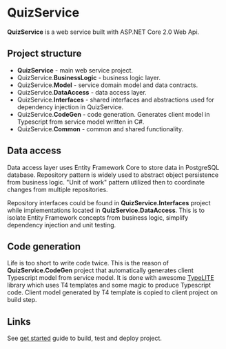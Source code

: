# QuizService
**QuizService** is a web service built with ASP.NET Core 2.0 Web Api.

## Project structure
* **QuizService** - main web service project.
* QuizService.**BusinessLogic** - business logic layer.
* QuizService.**Model** - service domain model and data contracts.
* QuizService.**DataAccess** - data access layer.
* QuizService.**Interfaces** - shared interfaces and abstractions used for dependency injection in QuizService.
* QuizService.**CodeGen** - code generation. Generates client model in Typescript from service model written in C#.
* QuizService.**Common** - common and shared functionality.

## Data access
Data access layer uses Entity Framework Core to store data in PostgreSQL database. Repository pattern is widely used to abstract object persistence from business logic. "Unit of work" pattern utilized then to coordinate changes from multiple repositories.

Repository interfaces could be found in **QuizService.Interfaces** project while implementations located in **QuizService.DataAccess**. This is to isolate Entity Framework concepts from business logic, simplify dependency injection and unit testing.

## Code generation
Life is too short to write code twice. This is the reason of **QuizService.CodeGen** project that automatically generates client Typescript model from service model. It is done with awesome [TypeLITE](http://type.litesolutions.net/) library which uses T4 templates and some magic to produce Typescript code. Client model generated by T4 template is copied to client project on build step.

## Links
See [get started](../../docs/get%20started.md) guide to build, test and deploy project.